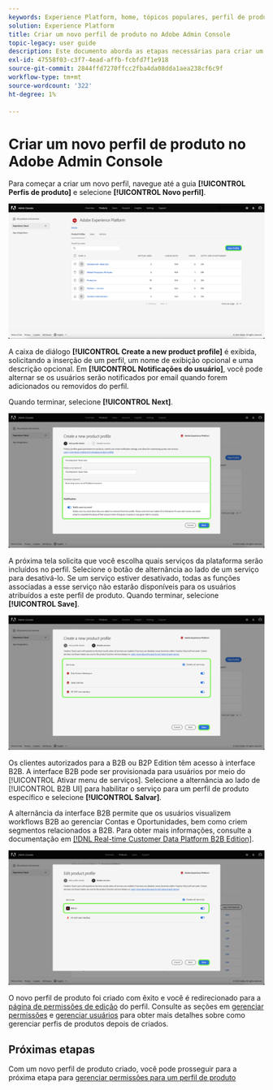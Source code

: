 ```yaml
---
keywords: Experience Platform, home, tópicos populares, perfil de produto
solution: Experience Platform
title: Criar um novo perfil de produto no Adobe Admin Console
topic-legacy: user guide
description: Este documento aborda as etapas necessárias para criar um novo perfil de produto no Adobe Admin Console. Para começar a criar um novo perfil, navegue até a guia Perfis de produto e clique em Novo perfil.
exl-id: 47558f03-c3f7-4ead-affb-fcbfd7f1e918
source-git-commit: 2844ffd7270ffcc2fba4da08dda1aea238cf6c9f
workflow-type: tm+mt
source-wordcount: '322'
ht-degree: 1%

---
```


# Criar um novo perfil de produto no Adobe Admin Console

Para começar a criar um novo perfil, navegue até a guia **[!UICONTROL Perfis de produto]** e selecione **[!UICONTROL Novo perfil]**.

![novo perfil](../images/new-profile.png)

A caixa de diálogo **[!UICONTROL Create a new product profile]** é exibida, solicitando a inserção de um perfil, um nome de exibição opcional e uma descrição opcional. Em **[!UICONTROL Notificações do usuário]**, você pode alternar se os usuários serão notificados por email quando forem adicionados ou removidos do perfil.

Quando terminar, selecione **[!UICONTROL Next]**.

![create-new-product-profile](../images/create-new-product-profile.png)

A próxima tela solicita que você escolha quais serviços da plataforma serão incluídos no perfil. Selecione o botão de alternância ao lado de um serviço para desativá-lo. Se um serviço estiver desativado, todas as funções associadas a esse serviço não estarão disponíveis para os usuários atribuídos a este perfil de produto. Quando terminar, selecione **[!UICONTROL Save]**.

![enable-services](../images/enable-services.png)

Os clientes autorizados para a B2B ou B2P Edition têm acesso à interface B2B. A interface B2B pode ser provisionada para usuários por meio do [!UICONTROL Ativar menu de serviços]. Selecione a alternância ao lado de [!UICONTROL B2B UI] para habilitar o serviço para um perfil de produto específico e selecione **[!UICONTROL Salvar]**.

A alternância da interface B2B permite que os usuários visualizem workflows B2B ao gerenciar Contas e Oportunidades, bem como criem segmentos relacionados a B2B. Para obter mais informações, consulte a documentação em [[!DNL Real-time Customer Data Platform B2B Edition]](../../rtcdp/b2b-overview.md).

![enable-b2b](../images/enable-b2b.png)

O novo perfil de produto foi criado com êxito e você é redirecionado para a [página de permissões de edição](#edit-permissions) do perfil. Consulte as seções em [gerenciar permissões](#manage-permissions-for-a-product-profile) e [gerenciar usuários](#manage-users-for-a-product-profile) para obter mais detalhes sobre como gerenciar perfis de produtos depois de criados.

## Próximas etapas

Com um novo perfil de produto criado, você pode prosseguir para a próxima etapa para [gerenciar permissões para um perfil de produto](permissions.md)
